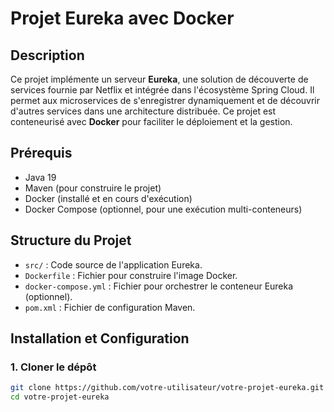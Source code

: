 # Projet Eureka avec Docker

## Description
Ce projet implémente un serveur **Eureka**, une solution de découverte de services fournie par Netflix et intégrée dans l'écosystème Spring Cloud. Il permet aux microservices de s'enregistrer dynamiquement et de découvrir d'autres services dans une architecture distribuée. Ce projet est conteneurisé avec **Docker** pour faciliter le déploiement et la gestion.

## Prérequis
- Java 19 
- Maven (pour construire le projet)
- Docker (installé et en cours d'exécution)
- Docker Compose (optionnel, pour une exécution multi-conteneurs)

## Structure du Projet
- `src/` : Code source de l'application Eureka.
- `Dockerfile` : Fichier pour construire l'image Docker.
- `docker-compose.yml` : Fichier pour orchestrer le conteneur Eureka (optionnel).
- `pom.xml` : Fichier de configuration Maven.

## Installation et Configuration

### 1. Cloner le dépôt
```bash
git clone https://github.com/votre-utilisateur/votre-projet-eureka.git
cd votre-projet-eureka